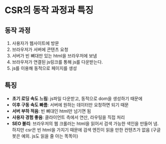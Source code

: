 # CSR의 동작 과정과 특징

## 동작 과정

1. 사용자가 웹사이트에 방문
2. 브라우저가 서버에 콘텐츠 요청
3. 서버가 빈 뼈대만 있는 html을 브라우저에 보냄
4. 브라우저가 연결된 js링크를 통해 js를 다운받는다.
5. js를 이용해 동적으로 페이지를 생성

## 특징

- **초기 로딩 속도 느림**: js파일 다운받고, 동적으로 dom을 생성하기 때문에
- **이후 구동 속도 빠름**: 서버에 원하는 데이터만 요청하면 되기 때문
- **서버 부하 적음**: 빈 뼈대인 html만 넘기면 됨
- **사용자 경험 좋음**: 클라이언트 측에서 연산, 라우팅을 직접 처리
- **SEO 불리**:  브라우저의 웹 크롤러는 html을 읽어서 검색 가능한 색인을 만들어 냄. 하지만 csr은 빈 html을 가지기 때문에 검색 엔진이 읽을 만한 컨텐츠가 없음 (구글봇은 예외. js도 읽을 줄 아는 똑똑이)

